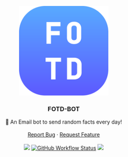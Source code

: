 <p align="center">
  <a href="https://github.com/Basicprogrammer10/FOTD-Bot">
    <img src="https://raw.githubusercontent.com/Basicprogrammer10/FOTD-Bot/master/Logo.png" alt="Logo" width="240" height="240">
  </a>

  <h3 align="center">FOTD-BOT</h3>

<p align="center">
    🤖 An Email bot to send random facts every day!
    <br />
    <br />
    <a href="https://github.com/Basicprogrammer10/FOTD-Bot/issues">Report Bug</a>
    ·
    <a href="https://github.com/Basicprogrammer10/FOTD-Bot/issues">Request Feature</a>
  <br><br>
  <a href="#"><img src="https://img.shields.io/tokei/lines/github/Basicprogrammer10/FOTD-Bot?label=Total%20Lines"></a>
  <a href="#"><img alt="GitHub Workflow Status" src="https://img.shields.io/github/workflow/status/Basicprogrammer10/FOTD-Bot/CI?label=Build"></a>
  <a href="#"><img src="https://img.shields.io/badge/Version-2.3.2-orange"></a>
</p>
<br><br>
